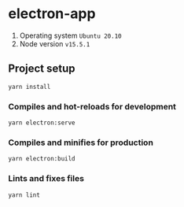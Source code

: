 # electron-app

1. Operating system `Ubuntu 20.10`
2. Node version `v15.5.1` 


## Project setup
```
yarn install
```

### Compiles and hot-reloads for development
```
yarn electron:serve
```

### Compiles and minifies for production
```
yarn electron:build
```

### Lints and fixes files
```
yarn lint
```
